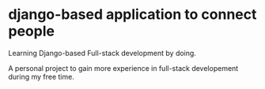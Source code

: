 # django-based application to connect people
Learning Django-based Full-stack development by doing. 

A personal project to gain more experience in full-stack developement during my free time. 
